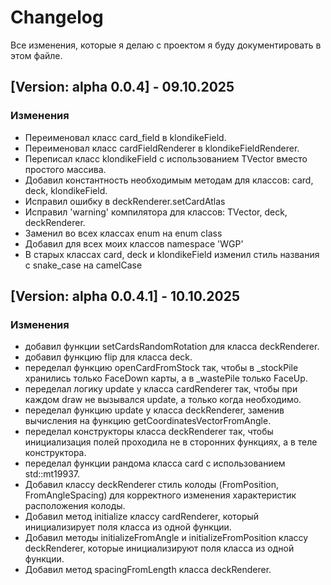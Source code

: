 # Changelog

Все изменения, которые я делаю с проектом я буду документировать в этом файле.

## [Version: alpha 0.0.4] - 09.10.2025

### Изменения

- Переименовал класс card_field в klondikeField.
- Переименовал класс cardFieldRenderer в klondikeFieldRenderer.
- Переписал класс klondikeField с использованием TVector<deck> вместо простого массива.
- Добавил константность необходимым методам для классов: card, deck, klondikeField.
- Исправил ошибку в deckRenderer.setCardAtlas
- Исправил 'warning' компилятора для классов: TVector, deck, deckRenderer.
- Заменил во всех классах enum на enum class
- Добавил для всех моих классов namespace 'WGP'
- В старых классах card, deck и klondikeField изменил стиль названия с snake_case на camelCase

## [Version: alpha 0.0.4.1] - 10.10.2025

### Изменения

- добавил функции setCardsRandomRotation для класса deckRenderer.
- добавил функцию flip для класса deck.
- переделал функцию openCardFromStock так, чтобы в _stockPile хранились только FaceDown карты, а в _wastePile только FaceUp.
- переделал логику update у класса cardRenderer так, чтобы при каждом  draw не вызывался update, а только когда необходимо.
- переделал функцию update у класса deckRenderer, заменив вычисления на функцию getCoordinatesVectorFromAngle.
- переделал конструкторы класса deckRenderer так, чтобы инициализация полей проходила не в сторонних функциях, а в теле конструктора.
- переделал функции рандома класса card с использованием std::mt19937.
- Добавил классу deckRenderer стиль колоды (FromPosition, FromAngleSpacing) для корректного изменения характеристик расположения колоды.
- Добавил метод initialize классу cardRenderer, который инициализирует поля класса из одной функции.
- Добавил методы initializeFromAngle и initializeFromPosition классу deckRenderer, которые инициализируют поля класса из одной функции.
- Добавил метод spacingFromLength класса deckRenderer.